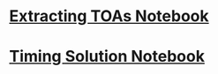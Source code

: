 # [Extracting TOAs Notebook](notebooks/updated_getting_TOAs_2024%20(1).ipynb)
# [Timing Solution Notebook](notebooks/timing_basic_mod.ipynb)